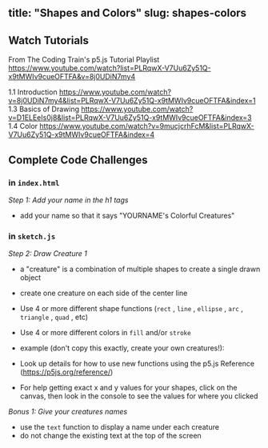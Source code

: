 
title: "Shapes and Colors"
slug: shapes-colors
---

## Watch Tutorials
From The Coding Train's p5.js Tutorial Playlist
https://www.youtube.com/watch?list=PLRqwX-V7Uu6Zy51Q-x9tMWIv9cueOFTFA&v=8j0UDiN7my4

1.1 Introduction
https://www.youtube.com/watch?v=8j0UDiN7my4&list=PLRqwX-V7Uu6Zy51Q-x9tMWIv9cueOFTFA&index=1
1.3 Basics of Drawing
https://www.youtube.com/watch?v=D1ELEeIs0j8&list=PLRqwX-V7Uu6Zy51Q-x9tMWIv9cueOFTFA&index=3
1.4 Color
https://www.youtube.com/watch?v=9mucjcrhFcM&list=PLRqwX-V7Uu6Zy51Q-x9tMWIv9cueOFTFA&index=4

## Complete Code Challenges
### in `index.html`
*Step 1: Add your name in the h1 tags*
- add your name so that it says "YOURNAME's Colorful Creatures"

### in `sketch.js`
*Step 2: Draw Creature 1*
- a "creature" is a combination of multiple shapes to create a single drawn object
- create one creature on each side of the center line
- Use 4 or more different shape functions (`rect` , `line` , `ellipse` , `arc` , `triangle` , `quad` , etc)
- Use 4 or more different colors in `fill` and/or `stroke`
- example (don't copy this exactly, create your own creatures!):



- Look up details for how to use new functions using the p5.js Reference (https://p5js.org/reference/)
- For help getting exact x and y values for your shapes, click on the canvas, then look in the console to see the values for where you clicked

*Bonus 1: Give your creatures names*
- use the `text` function to display a name under each creature
- do not change the existing text at the top of the screen
